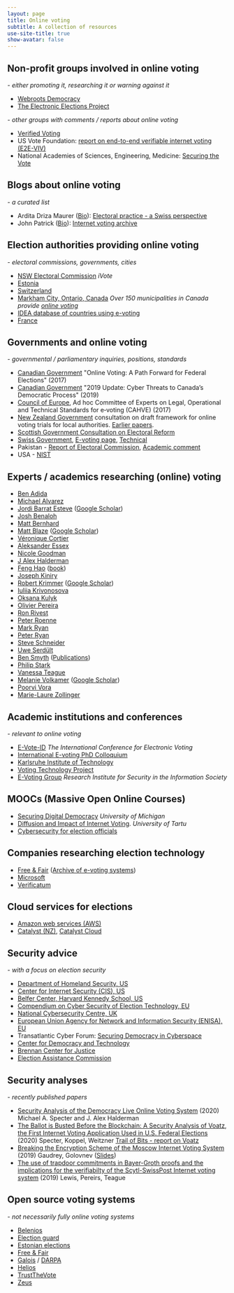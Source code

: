 ```yaml
---
layout: page
title: Online voting
subtitle: A collection of resources
use-site-title: true
show-avatar: false
---
```

## Non-profit groups involved in online voting
*- either promoting it, researching it or warning against it*

* [Webroots Democracy](https://webrootsdemocracy.org/cratos-principles/)
* [The Electronic Elections Project](https://www.electronicelections.ca)


*- other groups with comments / reports about online voting*
* [Verified Voting](https://www.verifiedvoting.org/resources/internet-voting/)
* US Vote Foundation: [report on end-to-end verifiable internet voting (E2E-VIV)](https://www.usvotefoundation.org/e2e-viv/summary)
* National Academies of Sciences, Engineering, Medicine: [Securing the Vote](https://www.nap.edu/catalog/25120/securing-the-vote-protecting-american-democracy)

## Blogs about online voting
*- a curated list*
* Ardita Driza Maurer ([Bio](http://www.electoralpractice.ch/about/#sthash.LwCSdDDc.dpbs)): [Electoral practice - a Swiss perspective](http://www.electoralpractice.ch)
* John Patrick ([Bio](https://www.johnpatrick.com/profile/long-bio/)): [Internet voting archive](https://www.johnpatrick.com/category/voting/internet-voting/)

## Election authorities providing online voting
*- electoral commissions, governments, cities*
* [NSW Electoral Commission](https://www.ivote.nsw.gov.au) *iVote*
* [Estonia](https://www.valimised.ee/en/internet-voting/internet-voting-estonia)
* [Switzerland](https://www.ch.ch/en/demokratie/voting-online/)
* [Markham City, Ontario, Canada](https://www.markhamvotes.ca/en/voters/how-to-vote-online-.aspx) *Over 150 municipalities in Canada provide [online voting](https://en.wikipedia.org/wiki/2018_Ontario_municipal_elections#Online_voting)*
* [IDEA database of countries using e-voting](https://www.idea.int/advanced-search?th=ICTs%20in%20Elections%20Database&region=&question=)
* [France](https://www.diplomatie.gouv.fr/fr/services-aux-francais/elections/modalites-de-vote/article/vote-par-internet)


## Governments and online voting
*- governmental / parliamentary inquiries, positions, standards*
* [Canadian Government](https://www.canada.ca/en/democratic-institutions/services/reports/online-voting-path-forward-federal-elections.html) "Online Voting: A Path Forward for Federal Elections" (2017) 
* [Canadian Government](http://publications.gc.ca/collections/collection_2019/cstc-csec/D96-2-2019-eng.pdf) "2019 Update: Cyber Threats to Canada’s Democratic Process" (2019)
* [Council of Europe](https://search.coe.int/cm/Pages/result_details.aspx?ObjectID=0900001680726f6f), Ad hoc Committee of Experts on Legal, Operational and Technical Standards for e‑voting (CAHVE) (2017)
* [New Zealand Government](https://www.dia.govt.nz/online-voting-trials-consultation) consultation on draft framework for online voting trials for local authorities.  [Earlier papers](https://www.dia.govt.nz/online-voting).
* [Scottish Government Consultation on Electoral Reform](https://www.gov.scot/publications/electoral-reform-consultation-analysis/pages/8/)
* [Swiss Government](https://www.admin.ch/opc/en/classified-compilation/20132343/index.html), [E-voting page](https://www.bk.admin.ch/bk/en/home/politische-rechte/e-voting.html), [Technical](https://www.bk.admin.ch/dam/bk/en/dokumente/pore/Annex_of_the_Federal_Chancellery_Ordinance_on_Electronic_Voting_V2.0_July_2018.pdf.download.pdf/Annex_of_the_Federal_Chancellery_Ordinance_on_Electronic_Voting_V2.0_July_2018.pdf)
* Pakistan - [Report of Electoral Commission](https://ecp.gov.pk/documents/ivotingreport.pdf), [Academic comment](https://arxiv.org/pdf/1907.07765.pdf)
* USA - [NIST](https://csrc.nist.gov/Topics/Applications/voting)

## Experts / academics researching (online) voting
* [Ben Adida](https://ben.adida.net)
* [Michael Alvarez](http://www.hss.caltech.edu/people/r-m-michael-alvarez)
* [Jordi Barrat Esteve](http://www.cedat.cat/qui-som/directori/62/jordi-barrat-esteve) ([Google Scholar](https://scholar.google.at/citations?user=kEBVhw4hASoC&hl=ca))
* [Josh Benaloh](https://www.microsoft.com/en-us/research/people/benaloh/?from=http%3A%2F%2Fresearch.microsoft.com%2Fen-us%2Fum%2Fpeople%2Fbenaloh%2F#!publications)
* [Matt Bernhard](https://mbernhard.com)
* [Matt Blaze](https://www.law.georgetown.edu/faculty/matt-blaze/) ([Google Scholar](https://scholar.google.co.nz/scholar?as_q=&as_epq=&as_oq=elections+voting&as_eq=&as_occt=any&as_sauthors=%22m+blaze%22&as_publication=&as_ylo=&as_yhi=&hl=en&as_sdt=1%2C5&as_vis=1))
* [Véronique Cortier](https://members.loria.fr/VCortier/)
* [Aleksander Essex](https://whisperlab.org/category/papers/)
* [Nicole Goodman](http://nicolejgoodman.com/publications/)
* [J Alex Halderman](https://jhalderm.com)
* [Feng Hao](https://www.dcs.warwick.ac.uk/~fenghao/) ([book](https://www.dcs.warwick.ac.uk/~fenghao/index.php?page=book))
* [Joseph Kiniry](https://www.scmagazine.com/home/events/reboot-leadership-awards-2019/joseph-kiniry-galois-free-fair/)
* [Robert Krimmer](http://www.robert.krimmer.ee) ([Google Scholar](https://scholar.google.com/citations?hl=en&user=RiUC4u0AAAAJ&view_op=list_works&sortby=pubdate))
* [Iuliia Krivonosova](https://scholar.google.com/citations?user=bPkV3kcAAAAJ&hl=ru)
* [Oksana Kulyk](https://okskulyk.github.io)
* [Olivier Pereira](https://uclouvain.be/crypto/people/show/10)
* [Ron Rivest](http://people.csail.mit.edu/rivest/pubs.html)
* [Peter Roenne](https://wwwen.uni.lu/snt/people/peter_roenne)
* [Mark Ryan](http://www.cs.bham.ac.uk/~mdr/)
* [Peter Ryan](https://wwwfr.uni.lu/recherche/fstm/dcs/membres/peter_y_a_ryan)
* [Steve Schneider](https://www.surrey.ac.uk/people/steve-schneider)
* [Uwe Serdült](https://uweserdult.wordpress.com)
* [Ben Smyth](https://scholar.google.com/citations?user=eGdZckcAAAAJ&hl=en) ([Publications](https://bensmyth.com/publications.php))
* [Philip Stark](https://www.stat.berkeley.edu/~stark/Vote/index.htm)
* [Vanessa Teague](https://people.eng.unimelb.edu.au/vjteague/#research)
* [Melanie Volkamer](https://secuso.aifb.kit.edu/Team_Volkamer.php) ([Google Scholar](https://scholar.google.at/citations?hl=de&user=ve0UJIEAAAAJ&view_op=list_works&sortby=pubdate))
* [Poorvi Vora](https://www2.seas.gwu.edu/~poorvi/Voting.shtml)
* [Marie-Laure Zollinger](https://wwwen.uni.lu/research/fstc/computer_science_and_communications_research_unit/members/marie_laure_zollinger)

## Academic institutions and conferences
*- relevant to online voting* 
* [E-Vote-ID](https://www.e-vote-id.org) *The International Conference for Electronic Voting*
* [International E-voting PhD Colloquium](https://evoting-phd.secuso.org/)
* [Karlsruhe Institute of Technology](https://secuso.aifb.kit.edu/english/104.php)
* [Voting Technology Project](https://www.vote.caltech.edu/about)
* [E-Voting Group](https://e-voting.bfh.ch) *Research Institute for Security in the Information Society*

## MOOCs (Massive Open Online Courses)
* [Securing Digital Democracy](https://www.coursera.org/learn/digital-democracy) *University of Michigan*
* [Diffusion and Impact of Internet Voting](https://moodle.ut.ee/course/view.php?id=4177). *University of Tartu*
* [Cybersecurity for election officials](https://learn.techandciviclife.org/library/by/category/cybersecurity/)

## Companies researching election technology
* [Free & Fair](https://freeandfair.us/) ([Archive of e-voting systems](https://github.com/FreeAndFair/evoting-systems))
* [Microsoft](https://blogs.microsoft.com/on-the-issues/2019/09/24/electionguard-available-today-to-enable-secure-verifiable-voting/) <a href="https://github.com/microsoft/ElectionGuard-SDK" ><image height="14px" src="GitHub-Mark-32px.png" /> </a>
* [Verificatum](https://www.verificatum.com)

## Cloud services for elections
* [Amazon web services (AWS)](https://aws.amazon.com/stateandlocal/elections/)
* [Catalyst (NZ)](https://www.catalyst.net.nz/client-work/electoral-commission), [Catalyst Cloud](https://catalystcloud.nz/customers/public-sector/)

## Security advice
*- with a focus on election security*
* [Department of Homeland Security, US](https://www.dhs.gov/publication/election-security-resource-library)
* [Center for Internet Security (CIS), US](https://www.cisecurity.org/ei-isac/)
* [Belfer Center, Harvard Kennedy School, US](https://www.belfercenter.org/publication/state-and-local-election-cybersecurity-playbook)
* [Compendium on Cyber Security of Election Technology, EU](https://www.govcert.cz/en/info/events/2625-compendium-on-cyber-security-of-election-technology/)
* [National Cybersecurity Centre, UK](https://www.ncsc.gov.uk/guidance/local-elections-2019-guidance-for-local-authorities)
* [European Union Agency for Network and Information Security (ENISA), EU](https://www.enisa.europa.eu/publications/enisa-position-papers-and-opinions/election-cybersecurity-challenges-and-opportunities)
* Transatlantic Cyber Forum: [Securing Democracy in Cyberspace](https://www.stiftung-nv.de/sites/default/files/securing_democracy_in_cyberspace.pdf)
* [Center for Democracy and Technology](https://cdt.org/campaign/election-security/)
* [Brennan Center for Justice](https://www.brennancenter.org/our-work/policy-solutions/preparing-cyberattacks-and-technical-failures-guide-election-officials)
* [Election Assistance Commission](https://www.eac.gov/election-officials/election-security-preparedness#_jluvxpyhia38)

## Security analyses
*- recently published papers*
* [Security Analysis of the Democracy Live Online Voting System](https://internetpolicy.mit.edu/wp-content/uploads/2020/06/OmniBallot.pdf)  (2020) Michael A. Specter and J. Alex Halderman
* [The Ballot is Busted Before the Blockchain: A Security Analysis of Voatz, the First Internet Voting Application Used in U.S. Federal Elections](https://internetpolicy.mit.edu/wp-content/uploads/2020/02/SecurityAnalysisOfVoatz_Public.pdf) (2020) Specter, Koppel, Weitzner [Trail of Bits - report on Voatz](https://blog.trailofbits.com/2020/03/13/our-full-report-on-the-voatz-mobile-voting-platform/)
* [Breaking the Encryption Scheme of the Moscow Internet Voting System](https://arxiv.org/pdf/1908.05127.pdf) (2019) Gaudrey, Golovnev ([Slides](https://eccworkshop.org/2019/slides/gaudry.pdf))
* [The use of trapdoor commitments in Bayer-Groth proofs and the implications for the verifiabilty of the
Scytl-SwissPost Internet voting system](https://people.eng.unimelb.edu.au/vjteague/UniversalVerifiabilitySwissPost.pdf) (2019) Lewis, Pereirs, Teague

## Open source voting systems
*- not necessarily fully online voting systems*
* [Belenios](http://www.belenios.org)   <a href="https://github.com/glondu/belenios" ><image height="14px" src="GitHub-Mark-32px.png" /></a> <a href="https://gforge.inria.fr/frs/?group_id=5428" ><image height="14px" src="inria-forge.png" /> </a> 
* [Election guard](https://blogs.microsoft.com/on-the-issues/2019/09/24/electionguard-available-today-to-enable-secure-verifiable-voting/) <a href="https://github.com/microsoft/ElectionGuard-SDK" ><image height="14px" src="GitHub-Mark-32px.png" /> </a>
* [Estonian elections](https://www.valimised.ee/en/internet-voting/documents-about-internet-voting) <a href="https://github.com/vvk-ehk/ivxv" ><image height="14px" src="GitHub-Mark-32px.png" /> </a> 
* [Free & Fair](https://freeandfair.us) <a href="https://github.com/FreeAndFair" ><image height="14px" src="GitHub-Mark-32px.png" /> </a> 
* [Galois](https://galois.com) / [DARPA](https://www.darpa.mil) <a href="https://github.com/GaloisInc/BESSPIN-Voting-System-Demonstrator-2019" ><image height="14px" src="GitHub-Mark-32px.png" /> </a> 
* [Helios](https://heliosvoting.org) <a href="https://github.com/benadida/helios-server" ><image height="14px" src="GitHub-Mark-32px.png" /> </a>
* [TrustTheVote](https://trustthevote.org) <a href="https://github.com/TrustTheVote-Project" ><image height="14px" src="GitHub-Mark-32px.png" /> </a> 
* [Zeus](https://zeus.grnet.gr/zeus/)  <a href="https://github.com/grnet/zeus" ><image height="14px" src="GitHub-Mark-32px.png" /> </a>
